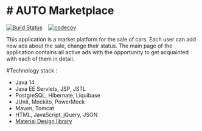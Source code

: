 # # AUTO Marketplace
[![Build Status](https://travis-ci.org/ReyBos/job4j_cars.svg?branch=master)](https://travis-ci.org/ReyBos/job4j_cars) &nbsp;&nbsp;
[![codecov](https://codecov.io/gh/ReyBos/job4j_cars/branch/master/graph/badge.svg?token=7914PLM7N1)](https://codecov.io/gh/ReyBos/job4j_cars)

<p>
  This application is a market platform for the sale of cars. Each user can add new ads
about the sale, change their status. The main page of the application contains all active
 ads with the opportunity to get acquainted with each of them in detail.
 </p>
 <div>
 #Technology stack : 
 <ul>
     <li>Java 14</li>
     <li>Java EE  Servlets, JSP, JSTL</li>
     <li>PostgreSQL, Hibernate, Liquibase</li>
     <li>JUnit, Mockito, PowerMock</li>
     <li>Maven, Tomcat</li>
     <li>HTML, JavaScript, jQuery, JSON</li>
     <li><a href="https://materializecss.com">Material Design library</a></li>
 </ul>